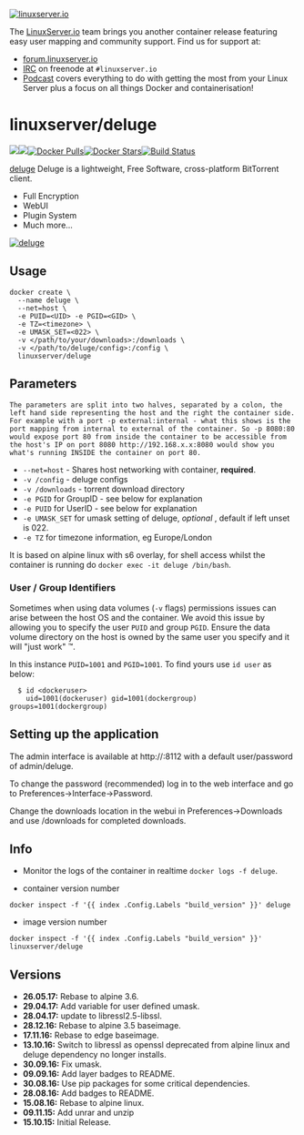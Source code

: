 [linuxserverurl]: https://linuxserver.io
[forumurl]: https://forum.linuxserver.io
[ircurl]: https://www.linuxserver.io/irc/
[podcasturl]: https://www.linuxserver.io/podcast/
[appurl]: http://deluge-torrent.org/
[hub]: https://hub.docker.com/r/linuxserver/deluge/

[![linuxserver.io](https://raw.githubusercontent.com/linuxserver/docker-templates/master/linuxserver.io/img/linuxserver_medium.png)][linuxserverurl]

The [LinuxServer.io][linuxserverurl] team brings you another container release featuring easy user mapping and community support. Find us for support at:
* [forum.linuxserver.io][forumurl]
* [IRC][ircurl] on freenode at `#linuxserver.io`
* [Podcast][podcasturl] covers everything to do with getting the most from your Linux Server plus a focus on all things Docker and containerisation!

# linuxserver/deluge
[![](https://images.microbadger.com/badges/version/linuxserver/deluge.svg)](https://microbadger.com/images/linuxserver/deluge "Get your own version badge on microbadger.com")[![](https://images.microbadger.com/badges/image/linuxserver/deluge.svg)](http://microbadger.com/images/linuxserver/deluge "Get your own image badge on microbadger.com")[![Docker Pulls](https://img.shields.io/docker/pulls/linuxserver/deluge.svg)][hub][![Docker Stars](https://img.shields.io/docker/stars/linuxserver/deluge.svg)][hub][![Build Status](http://jenkins.linuxserver.io:8080/buildStatus/icon?job=Dockers/LinuxServer.io/linuxserver-deluge)](http://jenkins.linuxserver.io:8080/job/Dockers/job/LinuxServer.io/job/linuxserver-deluge/)

[deluge](http://deluge-torrent.org/) Deluge is a lightweight, Free Software, cross-platform BitTorrent client.

* Full Encryption
* WebUI
* Plugin System
* Much more...

[![deluge](https://avatars2.githubusercontent.com/u/6733935?v=3&s=200)][appurl]

## Usage

```
docker create \
  --name deluge \
  --net=host \
  -e PUID=<UID> -e PGID=<GID> \
  -e TZ=<timezone> \
  -e UMASK_SET=<022> \
  -v </path/to/your/downloads>:/downloads \
  -v </path/to/deluge/config>:/config \
  linuxserver/deluge
```

## Parameters

`The parameters are split into two halves, separated by a colon, the left hand side representing the host and the right the container side. 
For example with a port -p external:internal - what this shows is the port mapping from internal to external of the container.
So -p 8080:80 would expose port 80 from inside the container to be accessible from the host's IP on port 8080
http://192.168.x.x:8080 would show you what's running INSIDE the container on port 80.`


* `--net=host` - Shares host networking with container, **required**.
* `-v /config` - deluge configs
* `-v /downloads` - torrent download directory
* `-e PGID` for GroupID - see below for explanation
* `-e PUID` for UserID - see below for explanation
* `-e UMASK_SET` for umask setting of deluge, *optional* , default if left unset is 022. 
* `-e TZ` for timezone information, eg Europe/London

It is based on alpine linux with s6 overlay, for shell access whilst the container is running do `docker exec -it deluge /bin/bash`.

### User / Group Identifiers

Sometimes when using data volumes (`-v` flags) permissions issues can arise between the host OS and the container. We avoid this issue by allowing you to specify the user `PUID` and group `PGID`. Ensure the data volume directory on the host is owned by the same user you specify and it will "just work" ™.

In this instance `PUID=1001` and `PGID=1001`. To find yours use `id user` as below:

```
  $ id <dockeruser>
    uid=1001(dockeruser) gid=1001(dockergroup) groups=1001(dockergroup)
```

## Setting up the application 

The admin interface is available at http://<ip>:8112 with a default user/password of admin/deluge.

To change the password (recommended) log in to the web interface and go to Preferences->Interface->Password.

Change the downloads location in the webui in Preferences->Downloads and use /downloads for completed downloads.

## Info

* Monitor the logs of the container in realtime `docker logs -f deluge`.

* container version number 

`docker inspect -f '{{ index .Config.Labels "build_version" }}' deluge`

* image version number

`docker inspect -f '{{ index .Config.Labels "build_version" }}' linuxserver/deluge`

## Versions

+ **26.05.17:** Rebase to alpine 3.6.
+ **29.04.17:** Add variable for user defined umask.
+ **28.04.17:** update to libressl2.5-libssl.
+ **28.12.16:** Rebase to alpine 3.5 baseimage.
+ **17.11.16:** Rebase to edge baseimage.
+ **13.10.16:** Switch to libressl as openssl deprecated from alpine linux and deluge dependency
no longer installs.
+ **30.09.16:** Fix umask.
+ **09.09.16:** Add layer badges to README.
+ **30.08.16:** Use pip packages for some critical dependencies.
+ **28.08.16:** Add badges to README.
+ **15.08.16:** Rebase to alpine linux.
+ **09.11.15:** Add unrar and unzip
+ **15.10.15:** Initial Release. 
